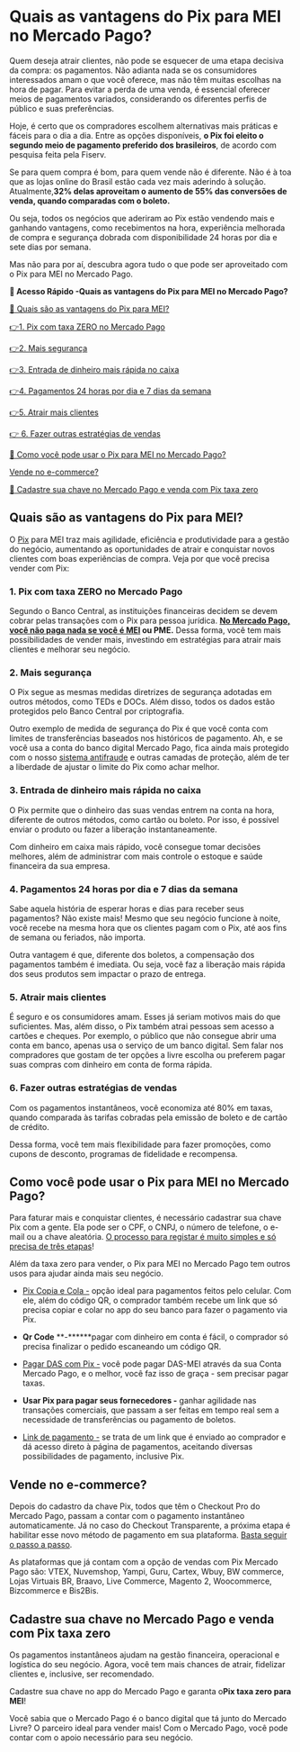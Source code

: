# Quais as vantagens do Pix para MEI no Mercado Pago?

Quem deseja atrair clientes, não pode se esquecer de uma etapa decisiva da compra: os pagamentos. Não adianta nada se os consumidores interessados amam o que você oferece, mas não têm muitas escolhas na hora de pagar. Para evitar a perda de uma venda, é essencial oferecer meios de pagamentos variados, considerando os diferentes perfis de público e suas preferências.

Hoje, é certo que os compradores escolhem alternativas mais práticas e fáceis para o dia a dia. Entre as opções disponíveis, **o Pix foi eleito o segundo meio de pagamento preferido dos brasileiros**, de acordo com pesquisa feita pela Fiserv.

Se para quem compra é bom, para quem vende não é diferente. Não é à toa que as lojas online do Brasil estão cada vez mais aderindo à solução. Atualmente,**32% delas aproveitam o aumento de 55% das conversões de venda, quando comparadas com o boleto.**

Ou seja, todos os negócios que aderiram ao Pix estão vendendo mais e ganhando vantagens, como recebimentos na hora, experiência melhorada de compra e segurança dobrada com disponibilidade 24 horas por dia e sete dias por semana.

Mas não para por aí, descubra agora tudo o que pode ser aproveitado com o Pix para MEI no Mercado Pago.

**💙 Acesso Rápido -Quais as vantagens do Pix para MEI no Mercado Pago?**

[🤔 Quais são as vantagens do Pix para MEI?](#A)

[](#B)[👉](#G)[1. Pix com taxa ZERO no Mercado Pago](#B)

[](#C)[👉](#G)[2. Mais segurança](#C)

[](#D)[👉](#G)[3. Entrada de dinheiro mais rápida no caixa](#D)

[](#E)[👉](#G)[4. Pagamentos 24 horas por dia e 7 dias da semana](#E)

[](#F)[👉](#G)[5. Atrair mais clientes](#F)

[👉 6. Fazer outras estratégias de vendas](#G)

[🤔 Como você pode usar o Pix para MEI no Mercado Pago?](#H)

[Vende no e-commerce?](#I)

[💙 Cadastre sua chave no Mercado Pago e venda com Pix taxa zero](#J)

[](#)
## Quais são as vantagens do Pix para MEI?

O [Pix](https://empreendedores.mercadopago.com.br/pix-mercado-pago-bom-para-voce-e-para-seu-negocio) para MEI traz mais agilidade, eficiência e produtividade para a gestão do negócio, aumentando as oportunidades de atrair e conquistar novos clientes com boas experiências de compra. Veja por que você precisa vender com Pix:

[](#)
### **1. Pix com taxa ZERO no Mercado Pago**

Segundo o Banco Central, as instituições financeiras decidem se devem cobrar pelas transações com o Pix para pessoa jurídica. **[No Mercado Pago, você não paga nada se você é MEI](https://meubolso.mercadopago.com.br/pix-mercado-pago-taxa-zero-pequenos-negocios) ou PME.** Dessa forma, você tem mais possibilidades de vender mais, investindo em estratégias para atrair mais clientes e melhorar seu negócio.

[](#)
### **2. Mais segurança**

O Pix segue as mesmas medidas diretrizes de segurança adotadas em outros métodos, como TEDs e DOCs. Além disso, todos os dados estão protegidos pelo Banco Central por criptografia.

Outro exemplo de medida de segurança do Pix é que você conta com limites de transferências baseados nos históricos de pagamento. Ah, e se você usa a conta do banco digital Mercado Pago, fica ainda mais protegido com o nosso [sistema antifraude](https://conteudo.mercadopago.com.br/antifraude-mercado-pago-como-funciona-o-sistema-que-cuida-bem-do-seu-dinheiro) e outras camadas de proteção, além de ter a liberdade de ajustar o limite do Pix como achar melhor.

[](#)
### **3. Entrada de dinheiro mais rápida no caixa**

O Pix permite que o dinheiro das suas vendas entrem na conta na hora, diferente de outros métodos, como cartão ou boleto. Por isso, é possível enviar o produto ou fazer a liberação instantaneamente.

Com dinheiro em caixa mais rápido, você consegue tomar decisões melhores, além de administrar com mais controle o estoque e saúde financeira da sua empresa.

[](#)
### **4. Pagamentos 24 horas por dia e 7 dias da semana**

Sabe aquela história de esperar horas e dias para receber seus pagamentos? Não existe mais! Mesmo que seu negócio funcione à noite, você recebe na mesma hora que os clientes pagam com o Pix, até aos fins de semana ou feriados, não importa.

Outra vantagem é que, diferente dos boletos, a compensação dos pagamentos também é imediata. Ou seja, você faz a liberação mais rápida dos seus produtos sem impactar o prazo de entrega.

[](#)
### **5. Atrair mais clientes**

É seguro e os consumidores amam. Esses já seriam motivos mais do que suficientes. Mas, além disso, o Pix também atrai pessoas sem acesso a cartões e cheques. Por exemplo, o público que não consegue abrir uma conta em banco, apenas usa o serviço de um banco digital. Sem falar nos compradores que gostam de ter opções a livre escolha ou preferem pagar suas compras com dinheiro em conta de forma rápida.

[](#)
### **6. Fazer outras estratégias de vendas**

Com os pagamentos instantâneos, você economiza até 80% em taxas, quando comparada às tarifas cobradas pela emissão de boleto e de cartão de crédito.

Dessa forma, você tem mais flexibilidade para fazer promoções, como cupons de desconto, programas de fidelidade e recompensa.

[](#)
## Como você pode usar o Pix para MEI no Mercado Pago?

Para faturar mais e conquistar clientes, é necessário cadastrar sua chave Pix com a gente. Ela pode ser o CPF, o CNPJ, o número de telefone, o e-mail ou a chave aleatória. [O processo para registar é muito simples e só precisa de três etapas](https://conteudo.mercadopago.com.br/passo-a-passo-cadastre-agora-sua-chave-pix-no-mercado-pago)!

Além da taxa zero para vender, o Pix para MEI no Mercado Pago tem outros usos para ajudar ainda mais seu negócio.

- [Pix Copia e Cola -](https://meubolso.mercadopago.com.br/pix-e-codigo-qr-mercado-pago-descubra-como-ficou-mais-facil-receber-pagamentos) opção ideal para pagamentos feitos pelo celular. Com ele, além do código QR, o comprador também recebe um link que só precisa copiar e colar no app do seu banco para fazer o pagamento via Pix. 

- **Qr Code** **-******pagar com dinheiro em conta é fácil, o comprador só precisa finalizar o pedido escaneando um código QR. 

- [Pagar DAS com Pix -](https://meubolso.mercadopago.com.br/agora-voce-pode-pagar-das-mei-com-pix-na-conta-mercado-pago) você pode pagar DAS-MEI através da sua Conta Mercado Pago, e o melhor, você faz isso de graça - sem precisar pagar taxas. 

- **Usar Pix para pagar seus fornecedores -** ganhar agilidade nas transações comerciais, que passam a ser feitas em tempo real sem a necessidade de transferências ou pagamento de boletos.

- [Link de pagamento -](https://empreendedores.mercadopago.com.br/como-o-link-de-pagamento-mercado-pago-ajuda-sua-mei) se trata de um link que é enviado ao comprador e dá acesso direto à página de pagamentos, aceitando diversas possibilidades de pagamento, inclusive Pix.

[](#)
## Vende no e-commerce?

Depois do cadastro da chave Pix, todos que têm o Checkout Pro do Mercado Pago, passam a contar com o pagamento instantâneo automaticamente. Já no caso do Checkout Transparente, a próxima etapa é habilitar esse novo método de pagamento em sua plataforma. [Basta seguir o passo a passo](https://www.mercadopago.com.br/developers/pt/guides/online-payments/checkout-api/other-payment-ways).

As plataformas que já contam com a opção de vendas com Pix Mercado Pago são: VTEX, Nuvemshop, Yampi, Guru, Cartex, Wbuy, BW commerce, Lojas Virtuais BR, Braavo, Live Commerce, Magento 2, Woocommerce, Bizcommerce e Bis2Bis.

[](#)
## Cadastre sua chave no Mercado Pago e venda com Pix taxa zero

Os pagamentos instantâneos ajudam na gestão financeira, operacional e logística do seu negócio. Agora, você tem mais chances de atrair, fidelizar clientes e, inclusive, ser recomendado.

Cadastre sua chave no app do Mercado Pago e garanta o**Pix taxa zero para MEI**!

Você sabia que o Mercado Pago é o banco digital que tá junto do Mercado Livre? O parceiro ideal para vender mais! Com o Mercado Pago, você pode contar com o apoio necessário para seu negócio.